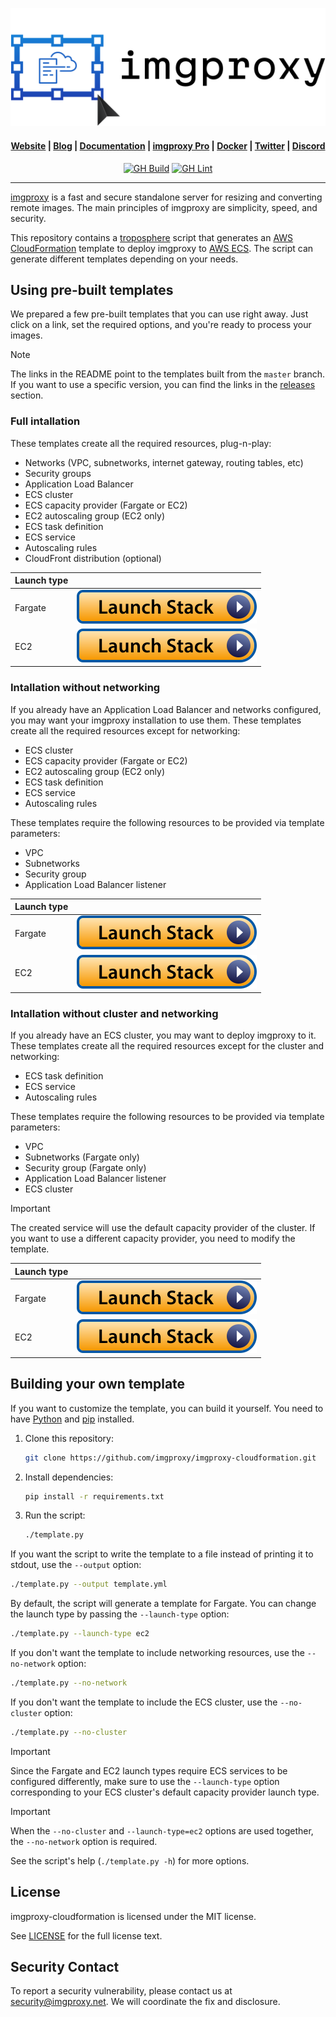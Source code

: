 <p align="center">
  <a href="https://imgproxy.net">
    <picture>
      <source media="(prefers-color-scheme: dark)" srcset="assets/logo-dark.svg?sanitize=true">
      <source media="(prefers-color-scheme: light)" srcset="assets/logo-light.svg?sanitize=true">
      <img alt="imgproxy logo" src="assets/logo-light.svg?sanitize=true">
    </picture>
  </a>
</p>

<h4 align="center">
  <a href="https://imgproxy.net">Website</a> |
  <a href="https://imgproxy.net/blog/">Blog</a> |
  <a href="https://docs.imgproxy.net">Documentation</a> |
  <a href="https://imgproxy.net/#pro">imgproxy Pro</a> |
  <a href="https://hub.docker.com/r/darthsim/imgproxy/">Docker</a> |
  <a href="https://twitter.com/imgproxy_net">Twitter</a> |
  <a href="https://discord.gg/5GgpXgtC9u">Discord</a>
</h4>

<p align="center">
<a href="https://github.com/imgproxy/imgproxy-cloudformation/actions"><img alt="GH Build" src="https://img.shields.io/github/actions/workflow/status/imgproxy/imgproxy-cloudformation/build.yml?branch=master&label=Build&style=for-the-badge" /></a>
<a href="https://github.com/imgproxy/imgproxy-cloudformation/actions"><img alt="GH Lint" src="https://img.shields.io/github/actions/workflow/status/imgproxy/imgproxy-cloudformation/lint.yml?branch=master&label=Lint&style=for-the-badge" /></a>
</p>

---

[imgproxy](https://imgproxy.net) is a fast and secure standalone server for resizing and converting remote images. The main principles of imgproxy are simplicity, speed, and security.

This repository contains a [troposphere](https://github.com/cloudtools/troposphere) script that generates an [AWS CloudFormation](https://aws.amazon.com/cloudformation/) template to deploy imgproxy to [AWS ECS](https://aws.amazon.com/ecs/). The script can generate different templates depending on your needs.

## Using pre-built templates

We prepared a few pre-built templates that you can use right away. Just click on a link, set the required options, and you're ready to process your images.

> [!NOTE]
> The links in the README point to the templates built from the `master` branch. If you want to use a specific version, you can find the links in the [releases](https://github.com/imgproxy/imgproxy-cloudformation/releases) section.

### Full intallation

These templates create all the required resources, plug-n-play:

- Networks (VPC, subnetworks, internet gateway, routing tables, etc)
- Security groups
- Application Load Balancer
- ECS cluster
- ECS capacity provider (Fargate or EC2)
- EC2 autoscaling group (EC2 only)
- ECS task definition
- ECS service
- Autoscaling rules
- CloudFront distribution (optional)

| Launch type |    |
|-------------|----|
| Fargate     | [![](assets/launch-stack.svg)](https://console.aws.amazon.com/cloudformation/home#/stacks/new?stackName=imgproxy&templateURL=https://imgproxy-cf.s3.amazonaws.com/latest/ecs-fargate-full.yml) |
| EC2         | [![](assets/launch-stack.svg)](https://console.aws.amazon.com/cloudformation/home#/stacks/new?stackName=imgproxy&templateURL=https://imgproxy-cf.s3.amazonaws.com/latest/ecs-ec2-full.yml) |

### Intallation without networking

If you already have an Application Load Balancer and networks configured, you may want your imgproxy installation to use them. These templates create all the required resources except for networking:

- ECS cluster
- ECS capacity provider (Fargate or EC2)
- EC2 autoscaling group (EC2 only)
- ECS task definition
- ECS service
- Autoscaling rules

These templates require the following resources to be provided via template parameters:

- VPC
- Subnetworks
- Security group
- Application Load Balancer listener

| Launch type |    |
|-------------|----|
| Fargate     | [![](assets/launch-stack.svg)](https://console.aws.amazon.com/cloudformation/home#/stacks/new?stackName=imgproxy&templateURL=https://imgproxy-cf.s3.amazonaws.com/latest/ecs-fargate-no-network.yml) |
| EC2         | [![](assets/launch-stack.svg)](https://console.aws.amazon.com/cloudformation/home#/stacks/new?stackName=imgproxy&templateURL=https://imgproxy-cf.s3.amazonaws.com/latest/ecs-ec2-no-network.yml) |

### Intallation without cluster and networking

If you already have an ECS cluster, you may want to deploy imgproxy to it. These templates create all the required resources except for the cluster and networking:

- ECS task definition
- ECS service
- Autoscaling rules

These templates require the following resources to be provided via template parameters:

- VPC
- Subnetworks (Fargate only)
- Security group (Fargate only)
- Application Load Balancer listener
- ECS cluster

> [!IMPORTANT]
> The created service will use the default capacity provider of the cluster. If you want to use a different capacity provider, you need to modify the template.

| Launch type |    |
|-------------|----|
| Fargate     | [![](assets/launch-stack.svg)](https://console.aws.amazon.com/cloudformation/home#/stacks/new?stackName=imgproxy&templateURL=https://imgproxy-cf.s3.amazonaws.com/latest/ecs-fargate-no-cluster.yml) |
| EC2         | [![](assets/launch-stack.svg)](https://console.aws.amazon.com/cloudformation/home#/stacks/new?stackName=imgproxy&templateURL=https://imgproxy-cf.s3.amazonaws.com/latest/ecs-ec2-no-cluster.yml) |

## Building your own template

If you want to customize the template, you can build it yourself. You need to have [Python](https://www.python.org/) and [pip](https://pip.pypa.io/en/stable/installing/) installed.

1. Clone this repository:

    ```bash
    git clone https://github.com/imgproxy/imgproxy-cloudformation.git
    ```
2. Install dependencies:

    ```bash
    pip install -r requirements.txt
    ```
3. Run the script:

    ```bash
    ./template.py
    ```

If you want the script to write the template to a file instead of printing it to stdout, use the `--output` option:

```bash
./template.py --output template.yml
```

By default, the script will generate a template for Fargate. You can change the launch type by passing the `--launch-type` option:

```bash
./template.py --launch-type ec2
```

If you don't want the template to include networking resources, use the `--no-network` option:

```bash
./template.py --no-network
```

If you don't want the template to include the ECS cluster, use the `--no-cluster` option:

```bash
./template.py --no-cluster
```

> [!IMPORTANT]
> Since the Fargate and EC2 launch types require ECS services to be configured differently, make sure to use the `--launch-type` option corresponding to your ECS cluster's default capacity provider launch type.

> [!IMPORTANT]
> When the `--no-cluster` and `--launch-type=ec2` options are used together, the `--no-network` option is required.

See the script's help (`./template.py -h`) for more options.

## License

imgproxy-cloudformation is licensed under the MIT license.

See [LICENSE](https://github.com/imgproxy/imgproxy-cloudformation/blob/master/LICENSE) for the full license text.

## Security Contact

To report a security vulnerability, please contact us at security@imgproxy.net. We will coordinate the fix and disclosure.

